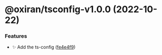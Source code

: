 # @oxiran/tsconfig-v1.0.0 (2022-10-22)


### Features

* :sparkles: Add the ts-config ([fe4e4f9](https://github.com/oxiran/configs/commit/fe4e4f94bee39cfcd9b6ff83d38c19bc5ac41ba1))
